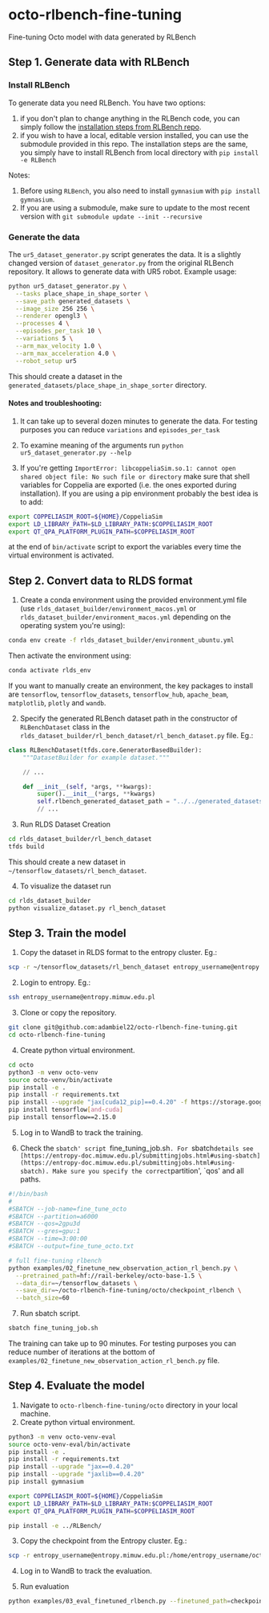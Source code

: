 # octo-rlbench-fine-tuning
Fine-tuning Octo model with data generated by RLBench


## Step 1. Generate data with RLBench

### Install RLBench

To generate data you need RLBench. You have two options:

1. if you don't plan to change anything in the RLBench code, you can simply follow the [installation steps from RLBench repo](https://github.com/stepjam/RLBench?tab=readme-ov-file#install).
2. if you wish to have a local, editable version installed, you can use the submodule provided in this repo.
The installation steps are the same, you simply have to install RLBench from local directory with `pip install -e RLBench`

Notes:

1. Before using `RLBench`, you also need to install `gymnasium` with `pip install gymnasium`.
2. If you are using a submodule, make sure to update to the most recent version with `git submodule update --init --recursive`

### Generate the data

The `ur5_dataset_generator.py` script generates the data.
It is a slightly changed version of `dataset_generator.py` from the original RLBench repository.
It allows to generate data with UR5 robot.
Example usage:

```bash
python ur5_dataset_generator.py \
  --tasks place_shape_in_shape_sorter \
  --save_path generated_datasets \
  --image_size 256 256 \
  --renderer opengl3 \
  --processes 4 \
  --episodes_per_task 10 \
  --variations 5 \
  --arm_max_velocity 1.0 \
  --arm_max_acceleration 4.0 \
  --robot_setup ur5
```

This should create a dataset in the `generated_datasets/place_shape_in_shape_sorter` directory.

#### Notes and troubleshooting:

1. It can take up to several dozen minutes to generate the data.
For testing purposes you can reduce `variations` and `episodes_per_task`
2. To examine meaning of the arguments run `python ur5_dataset_generator.py --help`

3. If you're getting `ImportError: libcoppeliaSim.so.1: cannot open shared object file: No such file or directory` make sure that shell variables for Coppelia are exported (i.e. the ones exported during installation).
If you are using a pip environment probably the best idea is to add:

```bash
export COPPELIASIM_ROOT=${HOME}/CoppeliaSim
export LD_LIBRARY_PATH=$LD_LIBRARY_PATH:$COPPELIASIM_ROOT
export QT_QPA_PLATFORM_PLUGIN_PATH=$COPPELIASIM_ROOT
```

at the end of `bin/activate` script to export the variables every time the virtual environment is activated.

## Step 2. Convert data to RLDS format

1. Create a conda environment using the provided environment.yml file (use `rlds_dataset_builder/environment_macos.yml` or `rlds_dataset_builder/environment_macos.yml` depending on the operating system you're using):
```bash
conda env create -f rlds_dataset_builder/environment_ubuntu.yml
```

Then activate the environment using:
```bash
conda activate rlds_env
```

If you want to manually create an environment, the key packages to install are `tensorflow`, 
`tensorflow_datasets`, `tensorflow_hub`, `apache_beam`, `matplotlib`, `plotly` and `wandb`.

2. Specify the generated RLBench dataset path in the constructor of `RLBenchDataset` class in the `rlds_dataset_builder/rl_bench_dataset/rl_bench_dataset.py` file. Eg.:

```python
class RLBenchDataset(tfds.core.GeneratorBasedBuilder):
    """DatasetBuilder for example dataset."""

    // ...

    def __init__(self, *args, **kwargs):
        super().__init__(*args, **kwargs)
        self.rlbench_generated_dataset_path = "../../generated_datasets/place_shape_in_shape_sorter"
        // ...
```


3. Run RLDS Dataset Creation
```bash
cd rlds_dataset_builder/rl_bench_dataset
tfds build
```

This should create a new dataset in `~/tensorflow_datasets/rl_bench_dataset`.

4. To visualize the dataset run

```bash
cd rlds_dataset_builder
python visualize_dataset.py rl_bench_dataset
```


## Step 3. Train the model

1. Copy the dataset in RLDS format to the entropy cluster. Eg.:

```bash
scp -r ~/tensorflow_datasets/rl_bench_dataset entropy_username@entropy.mimuw.edu.pl:/home/entropy_username/tensorflow_datasets
```

2. Login to entropy. Eg.:

```bash
ssh entropy_username@entropy.mimuw.edu.pl
```

3. Clone or copy the repository.

```bash
git clone git@github.com:adambiel22/octo-rlbench-fine-tuning.git
cd octo-rlbench-fine-tuning
```

4. Create python virtual environment.

```bash
cd octo
python3 -m venv octo-venv
source octo-venv/bin/activate
pip install -e .
pip install -r requirements.txt
pip install --upgrade "jax[cuda12_pip]==0.4.20" -f https://storage.googleapis.com/jax-releases/jax_cuda_releases.html
pip install tensorflow[and-cuda]
pip install tensorflow==2.15.0
```

5. Log in to WandB to track the training.

6. Check the `sbatch' script `fine_tuning_job.sh`. For `sbatch` details see [https://entropy-doc.mimuw.edu.pl/submittingjobs.html#using-sbatch](https://entropy-doc.mimuw.edu.pl/submittingjobs.html#using-sbatch). Make sure you specify the correct `partition', `qos' and all paths.
```bash
#!/bin/bash
#
#SBATCH --job-name=fine_tune_octo
#SBATCH --partition=a6000
#SBATCH --qos=2gpu3d
#SBATCH --gres=gpu:1
#SBATCH --time=3:00:00
#SBATCH --output=fine_tune_octo.txt

# full fine-tuning rlbench
python examples/02_finetune_new_observation_action_rl_bench.py \
  --pretrained_path=hf://rail-berkeley/octo-base-1.5 \
  --data_dir=~/tensorflow_datasets \
  --save_dir=~/octo-rlbench-fine-tuning/octo/checkpoint_rlbench \
  --batch_size=60
```

7. Run sbatch script.
```bash
sbatch fine_tuning_job.sh
```

The training can take up to 90 minutes. For testing purposes you can reduce number of iterations at the bottom of `examples/02_finetune_new_observation_action_rl_bench.py` file.

## Step 4. Evaluate the model

1. Navigate to `octo-rlbench-fine-tuning/octo` directory in your local machine.
2. Create python virtual environment.
```bash
python3 -m venv octo-venv-eval
source octo-venv-eval/bin/activate
pip install -e .
pip install -r requirements.txt
pip install --upgrade "jax==0.4.20"
pip install --upgrade "jaxlib==0.4.20"
pip install gymnasium

export COPPELIASIM_ROOT=${HOME}/CoppeliaSim
export LD_LIBRARY_PATH=$LD_LIBRARY_PATH:$COPPELIASIM_ROOT
export QT_QPA_PLATFORM_PLUGIN_PATH=$COPPELIASIM_ROOT

pip install -e ../RLBench/
```

3. Copy the checkpoint from the Entropy cluster. Eg.:
```bash
scp -r entropy_username@entropy.mimuw.edu.pl:/home/entropy_username/octo-rlbench-fine-tuning/octo/checkpoint_rlbench .
```

4. Log in to WandB to track the evaluation.

5. Run evaluation
```bash
python examples/03_eval_finetuned_rlbench.py --finetuned_path=checkpoint_rlbench
```

